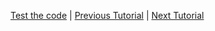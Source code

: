 
[Test the code](https://onlinegdb.com) | [Previous Tutorial](tutorial1) | [Next Tutorial](tutorial4)

